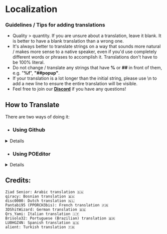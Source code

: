 # Localization

### Guidelines / Tips for adding translations

-   Quality > quantity. If you are unsure about a translation, leave it blank. It is better to have a blank translation than a wrong one.
-   It's always better to translate strings on a way that sounds more natural / makes more sense to a native speaker, even if you'd use completely different words or phrases to accomplish it. Translations don't have to be 100% literal.
-   Do not change / translate any strings that have **%** or **##** in front of them, e.g. "**%f**", **"##popup"**.
-   If your translation is a lot longer than the initial string, please use \n to add a new line to ensure the entire translation will be visible.
-   Feel free to join our **[Discord](https://discord.gg/FyH6Z34vcZ)** if you have any questions!

## How to Translate

There are two ways of doing it:<br>

-   ### Using Github
<details>

1. **[Fork the repo](https://github.com/Y0URD34TH/Project-GLD/fork)**
2. Navigate to the **[Translations folder](https://github.com/Y0URD34TH/Project-GLD/tree/main/Translations)** in your fork
3. Add a new **.json** file for the language you'd like to help translate (e.g. French.json, German.json, Japanese.json)
4. Copy the entire **[English.json](https://github.com/Y0URD34TH/Project-GLD/blob/main/Translations/English.json)** file content and paste it in your language file
5. Leave the strings on the left, replace the strings on the right with your translations (e.g. "String":"YourTranslation")
6. When you're done, save the changes to your fork and make a pull request!
</details>

-   ### Using POEditor
<details>

1. Create an account on **[POEditor](https://poeditor.com)**
2. Join **[our project](https://poeditor.com/join/project/ViSG9wPI0x)** on it
3. Search for the language you'd like to translate. If it isn't listed, feel free to ask for it to be added via **[Discord](https://discord.gg/FyH6Z34vcZ)**
4. Start translating!
 </details>

## Credits:

    Ziad Senior: Arabic translation 🇸🇦
    qiracy: Bosnian translation 🇧🇦
    disc0000: Dutch translation 🇳🇱
    Pantabi95 (PPORCH3bis): French translation 🇫🇷
    3DShitWizard: German translation 🇩🇪
    Qrs_Yami: Italian translation 🇮🇹
    Brisolo32: Portuguese (Brazilian) translation 🇧🇷
    LU0HGZ4N: Spanish translation 🇪🇸
    alient: Turkish translation 🇹🇷
